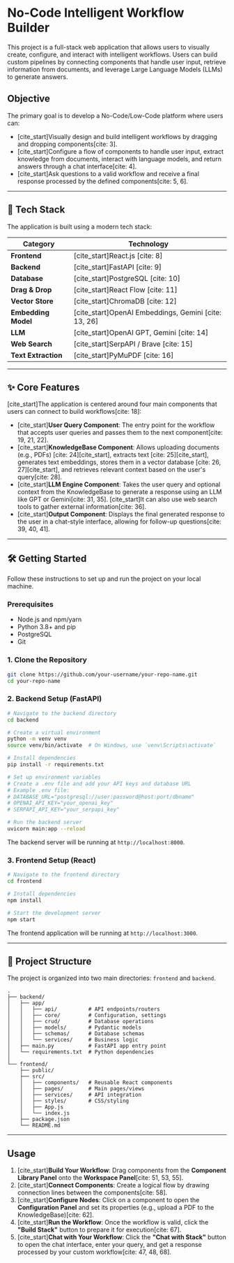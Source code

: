 # No-Code Intelligent Workflow Builder

This project is a full-stack web application that allows users to visually create, configure, and interact with intelligent workflows. Users can build custom pipelines by connecting components that handle user input, retrieve information from documents, and leverage Large Language Models (LLMs) to generate answers.

## Objective

The primary goal is to develop a No-Code/Low-Code platform where users can:

  * [cite\_start]Visually design and build intelligent workflows by dragging and dropping components[cite: 3].
  * [cite\_start]Configure a flow of components to handle user input, extract knowledge from documents, interact with language models, and return answers through a chat interface[cite: 4].
  * [cite\_start]Ask questions to a valid workflow and receive a final response processed by the defined components[cite: 5, 6].

-----

## 🚀 Tech Stack

The application is built using a modern tech stack:

| Category          | Technology                                          |
| ----------------- | --------------------------------------------------- |
| **Frontend** | [cite\_start]React.js [cite: 8]                                   |
| **Backend** | [cite\_start]FastAPI [cite: 9]                                    |
| **Database** | [cite\_start]PostgreSQL [cite: 10]                                |
| **Drag & Drop** | [cite\_start]React Flow [cite: 11]                                |
| **Vector Store** | [cite\_start]ChromaDB [cite: 12]                                  |
| **Embedding Model**| [cite\_start]OpenAI Embeddings, Gemini [cite: 13, 26]           |
| **LLM** | [cite\_start]OpenAI GPT, Gemini [cite: 14]                        |
| **Web Search** | [cite\_start]SerpAPI / Brave [cite: 15]                           |
| **Text Extraction**| [cite\_start]PyMuPDF [cite: 16]                                   |

-----

## ✨ Core Features

[cite\_start]The application is centered around four main components that users can connect to build workflows[cite: 18]:

  * [cite\_start]**User Query Component**: The entry point for the workflow that accepts user queries and passes them to the next component[cite: 19, 21, 22].
  * [cite\_start]**KnowledgeBase Component**: Allows uploading documents (e.g., PDFs) [cite: 24][cite\_start], extracts text [cite: 25][cite\_start], generates text embeddings, stores them in a vector database [cite: 26, 27][cite\_start], and retrieves relevant context based on the user's query[cite: 28].
  * [cite\_start]**LLM Engine Component**: Takes the user query and optional context from the KnowledgeBase to generate a response using an LLM like GPT or Gemini[cite: 31, 35]. [cite\_start]It can also use web search tools to gather external information[cite: 36].
  * [cite\_start]**Output Component**: Displays the final generated response to the user in a chat-style interface, allowing for follow-up questions[cite: 39, 40, 41].

-----

## 🛠️ Getting Started

Follow these instructions to set up and run the project on your local machine.

### Prerequisites

  * Node.js and npm/yarn
  * Python 3.8+ and pip
  * PostgreSQL
  * Git

### 1\. Clone the Repository

```bash
git clone https://github.com/your-username/your-repo-name.git
cd your-repo-name
```

### 2\. Backend Setup (FastAPI)

```bash
# Navigate to the backend directory
cd backend

# Create a virtual environment
python -m venv venv
source venv/bin/activate  # On Windows, use `venv\Scripts\activate`

# Install dependencies
pip install -r requirements.txt

# Set up environment variables
# Create a .env file and add your API keys and database URL
# Example .env file:
# DATABASE_URL="postgresql://user:password@host:port/dbname"
# OPENAI_API_KEY="your_openai_key"
# SERPAPI_API_KEY="your_serpapi_key"

# Run the backend server
uvicorn main:app --reload
```

The backend server will be running at `http://localhost:8000`.

### 3\. Frontend Setup (React)

```bash
# Navigate to the frontend directory
cd frontend

# Install dependencies
npm install

# Start the development server
npm start
```

The frontend application will be running at `http://localhost:3000`.

-----

## 📂 Project Structure

The project is organized into two main directories: `frontend` and `backend`.

```
.
├── backend/
│   ├── app/
│   │   ├── api/          # API endpoints/routers
│   │   ├── core/         # Configuration, settings
│   │   ├── crud/         # Database operations
│   │   ├── models/       # Pydantic models
│   │   ├── schemas/      # Database schemas
│   │   └── services/     # Business logic
│   ├── main.py           # FastAPI app entry point
│   └── requirements.txt  # Python dependencies
│
└── frontend/
    ├── public/
    ├── src/
    │   ├── components/   # Reusable React components
    │   ├── pages/        # Main pages/views
    │   ├── services/     # API integration
    │   ├── styles/       # CSS/styling
    │   ├── App.js
    │   └── index.js
    ├── package.json
    └── README.md
```

-----

## Usage

1.  [cite\_start]**Build Your Workflow**: Drag components from the **Component Library Panel** onto the **Workspace Panel**[cite: 51, 53, 55].
2.  [cite\_start]**Connect Components**: Create a logical flow by drawing connection lines between the components[cite: 58].
3.  [cite\_start]**Configure Nodes**: Click on a component to open the **Configuration Panel** and set its properties (e.g., upload a PDF to the KnowledgeBase)[cite: 62].
4.  [cite\_start]**Run the Workflow**: Once the workflow is valid, click the **"Build Stack"** button to prepare it for execution[cite: 67].
5.  [cite\_start]**Chat with Your Workflow**: Click the **"Chat with Stack"** button to open the chat interface, enter your query, and get a response processed by your custom workflow[cite: 47, 48, 68].

